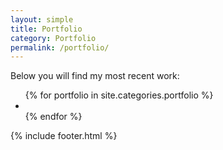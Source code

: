 ```yaml
---
layout: simple
title: Portfolio
category: Portfolio
permalink: /portfolio/
---
```

<main>
    <article class="wide_layout">
        <p>Below you will find my most recent work:</p>
        <!-- <h5>Filter</h5> -->
        <ul class="portfolio_list">
            {% for portfolio in site.categories.portfolio %}
                <li class="fade_in" style="background-image: url('{{portfolio.image_sm}}')">
                    <a href="{{site.baseurl}}{{portfolio.url}}"></a>
                </li>
            {% endfor %}
        </ul>
    </article>
    {% include footer.html %}
</main>